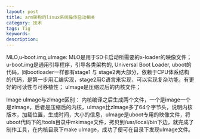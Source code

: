```yaml
---
layout: post
title: arm架构的linux系统操作启动相关
category: 技术
tags: Tig
keywords:
description:
---
```


MLO,u-boot.img,uImage:
MLO是用于SD卡启动所需要的x-loader的映像文件；
u-boot.img是通用引导程序，引导各类架构的, Universal Boot Loader, uboot的代码，同bootloader一样都有stage1 与 stage2两大部分，依赖于CPU体系结构的代码，是第一步用汇编实现，stage2用C语言来实现，可以实现复杂功能，有更好的可读性与可移植性；
uImage是压缩过后的内核文件；

Image uImage与zImage区别：
内核编译之后生成两个文件，一个是image一个是zImage，后者是压缩后的内核，uImage比zImage多了64个字节头，说明内核版本，加载位置，生成时间，大小的信息，uImage是uboot专用的映像文件，将uboot代码下的/tools目录中mkimage文件，拷贝到/usr/local/bin下边，就完成了制作工具，在内核目录下make uImage，成功了便可在目录下发现uImage文件。



